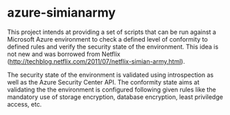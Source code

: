 # azure-simianarmy

This project intends at providing a set of scripts that can be run against a Microsoft Azure environment to check a defined level of conformity to defined rules and verify the security state of the environment. This idea is not new and was borrowed from Netflix (http://techblog.netflix.com/2011/07/netflix-simian-army.html).

The security state of the environment is validated using introspection as well as the Azure Security Center API.
The conformity state aims at validating the the environment is configured following given rules like the mandatory use of storage encryption, database encryption, least priviledge access, etc. 
